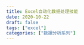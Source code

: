 ```yaml
---
title: Excel自动化数据处理技能
date: 2020-10-22
draft: false
tags: ["excel"]
categories: ["数据分析系列"]
---
```


